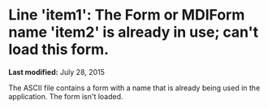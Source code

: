
# Line 'item1': The Form or MDIForm name 'item2' is already in use; can't load this form.

 **Last modified:** July 28, 2015

The ASCII file contains a form with a name that is already being used in the application. The form isn't loaded.

